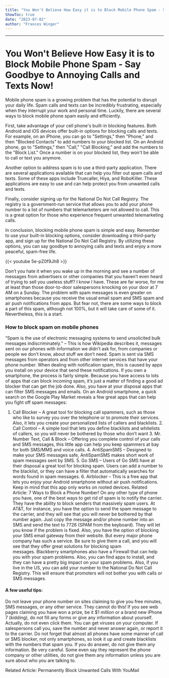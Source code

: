 ```yaml
---
title: "You Won't Believe How Easy it is to Block Mobile Phone Spam - Say Goodbye to Annoying Calls and Texts Now!"
ShowToc: true 
date: "2023-07-02"
author: "Frances Winger"
---
```

*****
# You Won't Believe How Easy it is to Block Mobile Phone Spam - Say Goodbye to Annoying Calls and Texts Now!

Mobile phone spam is a growing problem that has the potential to disrupt your daily life. Spam calls and texts can be incredibly frustrating, especially when they interrupt your work and personal time. Luckily, there are several ways to block mobile phone spam easily and efficiently.

First, take advantage of your cell phone's built-in blocking features. Both Android and iOS devices offer built-in options for blocking calls and texts. For example, on an iPhone, you can go to "Settings," then "Phone," and then "Blocked Contacts" to add numbers to your blocked list. On an Android phone, go to "Settings," then "Call," "Call Blocking," and add the numbers to the "Block List." Once a number is on your blocked list, they won't be able to call or text you anymore.

Another option to address spam is to use a third-party application. There are several applications available that can help you filter out spam calls and texts. Some of these apps include Truecaller, Hiya, and RoboKiller. These applications are easy to use and can help protect you from unwanted calls and texts.

Finally, consider signing up for the National Do Not Call Registry. The registry is a government-run service that allows you to add your phone number to a list of numbers that telemarketers are not allowed to call. This is a great option for those who experience frequent unwanted telemarketing calls.

In conclusion, blocking mobile phone spam is simple and easy. Remember to use your built-in blocking options, consider downloading a third-party app, and sign up for the National Do Not Call Registry. By utilizing these options, you can say goodbye to annoying calls and texts and enjoy a more peaceful, spam-free life.

{{< youtube 5e-pZ0f9Jh8 >}} 



Don’t you hate it when you wake up in the morning and see a number of messages from advertisers or other companies that you haven’t even heard of trying to sell you useless stuff? I know I have. These are far worse, for me at least than those door-to-door salespersons knocking on your door at 7 AM on a Sunday. The problem with spam messages is even greater on smartphones because you receive the usual email spam and SMS spam and air push notifications from apps. But fear not, there are some ways to block a part of this spam, although not 100%, but it will take care of some of it. Nevertheless, this is a start.

 
### How to block spam on mobile phones


“Spam is the use of electronic messaging systems to send unsolicited bulk messages indiscriminately.” – This is how Wikipedia describes it, messages sent on our phones with information we didn’t ask for, from companies or people we don’t know, about stuff we don’t need. Spam is sent via SMS messages from operators and from other internet services that have your phone number. When dealing with notification spam, this is caused by apps you install on your device that send these notifications.
If you own a smartphone, the process is fairly simple. Because you have access to lots of apps that can block incoming spam, it’s just a matter of finding a good ad blocker that can get the job done. Also, you have at your disposal apps that can filter SMS messages and emails. On an Android smartphone, a quick search on the Google Play Market reveals a few great apps that can help you fight off spam messages:

1. Call Blocker – A great tool for blocking call spammers, such as those who like to survey you over the telephone or to promote their services. Also, it lets you create your personalized lists of callers and blacklists. 2. Call Control – A simple tool that lets you define blacklists and whitelists of callers, so you will never be bothered by those who don’t want 3. Mr. Number Text, Call & Block – Offering you complete control of your calls and SMS messages, this little app can help you keep spammers at bay for both SMS/MMS and voice calls. 4. AntiSpamSMS – Designed to make your SMS messages safe, AntiSpamSMS makes short work of spam messages sent by SMS. 5. Go SMS – Users of Go SMS have at their disposal a great tool for blocking spam. Users can add a number to the blacklist, or they can have a filter that automatically searches for words found in spam messages. 6. Airblocker – This is a free app that lets you enjoy your Android smartphone without air push notifications. Keep in mind that this app only works on rooted devices.
Related Article: 7 Ways to Block a Phone Number!
On any other type of phone you have, one of the best ways to get rid of spam is to notify the carrier. They have the ability to block senders that massively spam users. At AT&T, for instance, you have the option to send the spam message to the carrier, and they will see that you will never be bothered by that number again. Just copy the message and/or phone number into an SMS and send the text to 7726 (SPAM from the keyboard). They will let you know if the problem is fixed. Also, you have the option of blocking your SMS email gateway from their website.
But every major phone company has such a service. Be sure to give them a call, and you will see that they offer great solutions for blocking spam messages. Blackberry smartphones also have a Firewall that can help you with your spam problems. Also, you can find apps to install, and they can have a pretty big impact on your spam problems. Also, if you live in the US, you can add your number to the National Do Not Call Registry. This will ensure that promoters will not bother you with calls or SMS messages.

 
#### A few useful tips:




 

Do not leave your phone number on sites claiming to give you free minutes, SMS messages, or any other service. They cannot do this!
If you see web pages claiming you have won a prize, be it $1 million or a brand new iPhone 7 (kidding), do not fill any forms or give any information about yourself. Actually, do not even click them. You can get viruses on your computer.
If salespersons call you, save the number and never answer again, or report it to the carrier.
Do not forget that almost all phones have some manner of call or SMS blocker, not only smartphones, so look it up and create blacklists with the numbers that spam you.
If you do answer, do not give them any information. Be very careful. Some even say they represent the phone company or other utilities, do not give them any information unless you are sure about who you are talking to.



Related Article: Permanently Block Unwanted Calls With YouMail




